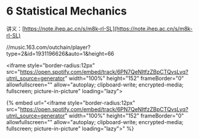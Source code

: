 # 6 Statistical Mechanics

讲义：[https://note.ihep.ac.cn/s/m8k-rI-SL](https://note.ihep.ac.cn/s/m8k-rI-SL)



//music.163.com/outchain/player?type=2\&id=1931196626\&auto=1\&height=66



\<iframe style="border-radius:12px" src="https://open.spotify.com/embed/track/6PN7QeNItfzZBpCTQvsLyq?utm\_source=generator" width="100%" height="152" frameBorder="0" allowfullscreen="" allow="autoplay; clipboard-write; encrypted-media; fullscreen; picture-in-picture" loading="lazy">



\{% embed url="\<iframe style="border-radius:12px" src="https://open.spotify.com/embed/track/6PN7QeNItfzZBpCTQvsLyq?utm\_source=generator" width="100%" height="152" frameBorder="0" allowfullscreen="" allow="autoplay; clipboard-write; encrypted-media; fullscreen; picture-in-picture" loading="lazy">" %\}

